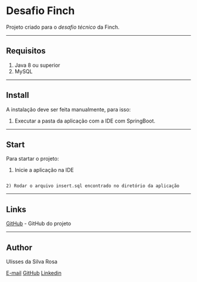 # Desafio Finch
Projeto criado para o *desafio técnico* da Finch.

---
## Requisitos
1) Java 8 ou superior
2) MySQL

---
## Install
A instalação deve ser feita manualmente, para isso:
1) Executar a pasta da aplicação com a IDE com SpringBoot.

---
## Start
Para startar o projeto:
1) Inicie a aplicação na IDE 
```

2) Rodar o arquivo insert.sql encontrado no diretório da aplicação
```
---
## Links
[GitHub](https://github.com/UlissesSRosa/desafio-finch) - GitHub do projeto  

---
## Author
Ulisses da Silva Rosa

[E-mail](mailto:ulisses.skysect@hotmail.com)
[GitHub](https://github.com/UlissesSRosa)
[Linkedin](https://www.linkedin.com/in/ulisses-rosa/)